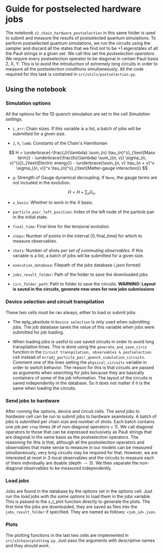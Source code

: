 # Guide for postselected hardware jobs

The notebook `z2_chain_hardware_postselection` in this same folder is used to submit and measure the results of postselected quantum simulations. To perform postselected quantum simulations, we run the circuits using the sampler and discard all the states that we find not to be +1 eigenstates of all the Pauli strings in a given set. We call this set the _postselection operators_. We require every postselection operator to be diagonal in certain Pauli basis Z, X, Y. This is to avoid the introduction of extremely long circuits in order to measure all the postselection conditions simultaneously. All the code required for this task is contained in `src/utils/postselection.py`.

## Using the notebook

### Simulation options

All the options for the 1D quench simulation are set in the cell _Simulation settings_.

- `L_arr`: Chain sizes. If this variable is a list, a batch of jobs will be submitted for a given size.

- `J`, `h`, `lamb`: Constants of the Chain's Hamiltonian

$$
H = \underbrace{-\frac{J}{\lambda} \sum_{n} \tau_{n}^z}_{\text{Mass term}} - \underbrace{\frac{h}{\lambda} \sum_{(n, v)} \sigma_{n, v}^{z}}_{\text{Electric energy}} - \underbrace{\sum_{n, v} \tau_{n + v}^x \sigma_{(n, v)}^x \tau_{n}^x}_{\text{Matter-gauge interaction}}
$$

- `g`: Strength of Gauge dynamical decoupling. If `None`, the gauge terms are not included in the evolution.

$$
\tilde{H} = H + \sum_n G_n.
$$

- `x_basis`: Whether to work in the $X$ basis.

- `particle_pair_left_position`: Index of the left node of the particle pair in the initial state.

- `final_time`: Final time for the temporal evolution.

- `steps`: Number of points in the interval $[0, \mathrm{final\_time}]$ for which to measure observables.

- `shots`: Number of shots *per set of commuting observables*. If this variable is a list, a batch of jobs will be submitted for a given size.

- `execution_database`: Filepath of the jobs database (.json format)

- `jobs_result_folder`: Path of the folder to save the downloaded jobs

- `circ_folder_path`: Path to folder to save the circuits. **WARNING: Layout is saved in the circuits, generate new ones for new jobs submissions**

### Device selection and circuit transpilation

These two cells must be ran always, either to load or submit jobs.

- The eplg_absolute in `Device selection` is only used when submitting jobs. The job database saves the value of this variable when jobs were submitted for job loading.

- When loading jobs is useful to use saved circuits in order to avoid long transpilation times. This is done using the `generate_and_save_circs` function in the `Circuit transpilation, observables & postselection` cell instead of `erradj_particle_pair_quench_simulation_circuits`. Comment one of the lines setting the `physical_circuits` variable in order to switch behavior. The reason for this is that circuits are passed as arguments when searching for jobs because they are basically containers of some of the job information. The layout of the circuits is saved independently in the database. So it does not matter if it is the same when loading the circuits.

### Send jobs to hardware

After running the options, device and circuit cells. The _send jobs to hardware_ cell can be run to submit jobs to hardware seamlessly. A batch of jobs is submitted per chain size and number of shots. Each batch contains one job per `step` times $(\#\text{ of non-diagonal operators + 1})$. We call diagonal operators to those that can be expressed exclusively as Pauli strings that are diagonal in the same basis as the postselection operators. The reasoning for this is that, although all the postselection operators and observables that make sense to measure in our models can be measured simultaneously, very long circuits may be required for that. However, we are interested at most in 3-local observables and the circuits to measure each of them individually are doable (depth $\sim3$). We then separate the non-diagonal observables to be measured independently.

### Load jobs

Jobs are found in the database by the options set in the options cell. Just run the _load jobs with the same options_ to load them in the jobs variable. This is passed to the x_t_plot function directly to generate the plots. The first time the jobs are downloaded, they are saved as files into the `jobs_result_folder` if specified. They are named as follows: `<job_id>.json`.

### Plots

The plotting functions in the last two cells are implemented in `src/z2chain/plotting.py`. Just pass the arguments with descriptive names and they should work.